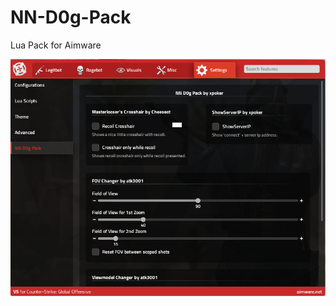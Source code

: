 # NN-D0g-Pack
Lua Pack for Aimware


![alt text](https://raw.githubusercontent.com/xPokerr/NN-D0g-Pack/master/Screenshott.png)
